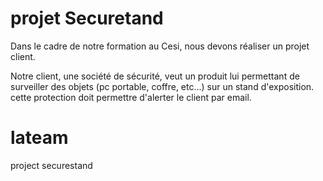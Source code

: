 
# projet Securetand

Dans le cadre de notre formation au Cesi, nous devons réaliser un projet client.

Notre client, une société de sécurité, veut un produit lui permettant de surveiller des objets (pc portable, 
coffre, etc...) sur un stand d'exposition.
cette protection doit permettre d'alerter le client par email.

# lateam
project securestand

